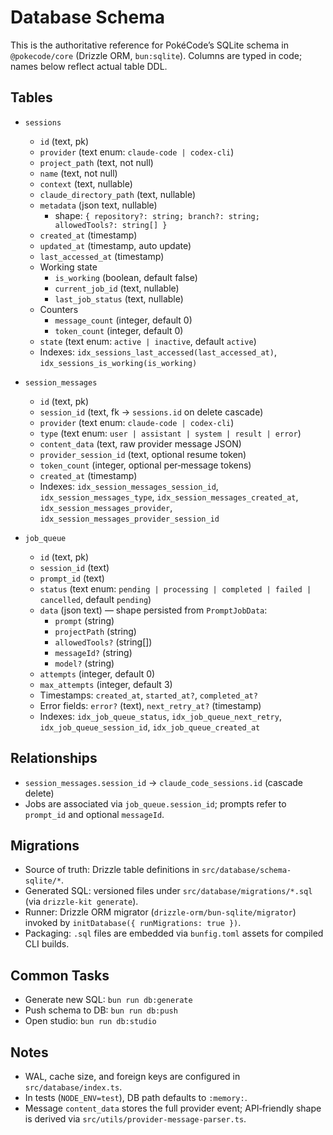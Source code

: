 # Database Schema

This is the authoritative reference for PokéCode’s SQLite schema in `@pokecode/core` (Drizzle ORM, `bun:sqlite`). Columns are typed in code; names below reflect actual table DDL.

## Tables

- `sessions`
  - `id` (text, pk)
  - `provider` (text enum: `claude-code | codex-cli`)
  - `project_path` (text, not null)
  - `name` (text, not null)
  - `context` (text, nullable)
  - `claude_directory_path` (text, nullable)
  - `metadata` (json text, nullable)
    - shape: `{ repository?: string; branch?: string; allowedTools?: string[] }`
  - `created_at` (timestamp)
  - `updated_at` (timestamp, auto update)
  - `last_accessed_at` (timestamp)
  - Working state
    - `is_working` (boolean, default false)
    - `current_job_id` (text, nullable)
    - `last_job_status` (text, nullable)
  - Counters
    - `message_count` (integer, default 0)
    - `token_count` (integer, default 0)
  - `state` (text enum: `active | inactive`, default `active`)
  - Indexes: `idx_sessions_last_accessed(last_accessed_at)`, `idx_sessions_is_working(is_working)`

- `session_messages`
  - `id` (text, pk)
  - `session_id` (text, fk → `sessions.id` on delete cascade)
  - `provider` (text enum: `claude-code | codex-cli`)
  - `type` (text enum: `user | assistant | system | result | error`)
  - `content_data` (text, raw provider message JSON)
  - `provider_session_id` (text, optional resume token)
  - `token_count` (integer, optional per‑message tokens)
  - `created_at` (timestamp)
  - Indexes: `idx_session_messages_session_id`, `idx_session_messages_type`, `idx_session_messages_created_at`, `idx_session_messages_provider`, `idx_session_messages_provider_session_id`

- `job_queue`
  - `id` (text, pk)
  - `session_id` (text)
  - `prompt_id` (text)
  - `status` (text enum: `pending | processing | completed | failed | cancelled`, default `pending`)
  - `data` (json text) — shape persisted from `PromptJobData`:
    - `prompt` (string)
    - `projectPath` (string)
    - `allowedTools?` (string[])
    - `messageId?` (string)
    - `model?` (string)
  - `attempts` (integer, default 0)
  - `max_attempts` (integer, default 3)
  - Timestamps: `created_at`, `started_at?`, `completed_at?`
  - Error fields: `error?` (text), `next_retry_at?` (timestamp)
  - Indexes: `idx_job_queue_status`, `idx_job_queue_next_retry`, `idx_job_queue_session_id`, `idx_job_queue_created_at`

## Relationships

- `session_messages.session_id` → `claude_code_sessions.id` (cascade delete)
- Jobs are associated via `job_queue.session_id`; prompts refer to `prompt_id` and optional `messageId`.

## Migrations

- Source of truth: Drizzle table definitions in `src/database/schema-sqlite/*`.
- Generated SQL: versioned files under `src/database/migrations/*.sql` (via `drizzle-kit generate`).
- Runner: Drizzle ORM migrator (`drizzle-orm/bun-sqlite/migrator`) invoked by `initDatabase({ runMigrations: true })`.
- Packaging: `.sql` files are embedded via `bunfig.toml` assets for compiled CLI builds.

## Common Tasks

- Generate new SQL: `bun run db:generate`
- Push schema to DB: `bun run db:push`
- Open studio: `bun run db:studio`

## Notes

- WAL, cache size, and foreign keys are configured in `src/database/index.ts`.
- In tests (`NODE_ENV=test`), DB path defaults to `:memory:`.
- Message `content_data` stores the full provider event; API‑friendly shape is derived via `src/utils/provider-message-parser.ts`.
